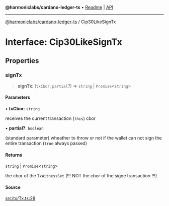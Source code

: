 **@harmoniclabs/cardano-ledger-ts** • [Readme](../Introduction.md) \| [API](../globals.md)

***

[@harmoniclabs/cardano-ledger-ts](../Introduction.md) / Cip30LikeSignTx

# Interface: Cip30LikeSignTx

## Properties

### signTx

> **signTx**: (`txCbor`, `partial`?) => `string` \| `Promise`\<`string`\>

#### Parameters

• **txCbor**: `string`

receives the current transaction (`this`) cbor

• **partial?**: `boolean`

(standard parameter) wheather to throw or not if the wallet can not sign the entire transaction (`true` always passed)

#### Returns

`string` \| `Promise`\<`string`\>

the cbor of the `TxWitnessSet` (!!! NOT the cbor of the signe transaction !!!)

#### Source

[src/tx/Tx.ts:28](https://github.com/HarmonicLabs/cardano-ledger-ts/blob/d1659b0/src/tx/Tx.ts#L28)
